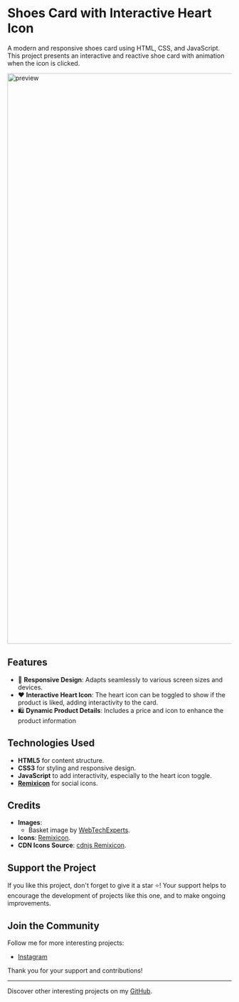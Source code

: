 # Shoes Card with Interactive Heart Icon

A modern and responsive shoes card using HTML, CSS, and JavaScript. This project presents an interactive and reactive shoe card with animation when the icon is clicked.

<img width="1279" alt="preview" src="https://github.com/user-attachments/assets/3af341ba-e653-4ab2-97dc-a79e45698ca4" />

## Features

- 🌟 **Responsive Design**: Adapts seamlessly to various screen sizes and devices.
- ❤️ **Interactive Heart Icon**: The heart icon can be toggled to show if the product is liked, adding interactivity to the card.
- 🛍️ **Dynamic Product Details**: Includes a price and icon to enhance the product information

## Technologies Used

- **HTML5** for content structure.
- **CSS3** for styling and responsive design.
- **JavaScript** to add interactivity, especially to the heart icon toggle.
- **[Remixicon](https://remixicon.com/)** for social icons.

## Credits

- **Images**:
  - Basket image by [WebTechExperts](https://pixabay.com/fr/photos/chaussure-baskets-mode-pieds-nike-5408643/).
- **Icons**: [Remixicon](https://remixicon.com/).
- **CDN Icons Source**: [cdnjs Remixicon](https://cdnjs.com/libraries/remixicon).

## Support the Project

If you like this project, don't forget to give it a star ⭐️! Your support helps to encourage the development of projects like this one, and to make ongoing improvements.

## Join the Community

Follow me for more interesting projects:
- [Instagram](https://www.instagram.com/ethan_del_code/)

Thank you for your support and contributions!

---

Discover other interesting projects on my [GitHub](https://github.com/EthanDeL).
